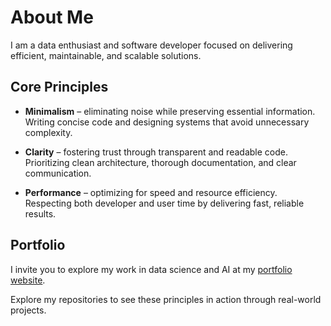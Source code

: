 # About Me

I am a data enthusiast and software developer focused on delivering efficient, maintainable, and scalable solutions.

## Core Principles

- **Minimalism** – eliminating noise while preserving essential information.  
  Writing concise code and designing systems that avoid unnecessary complexity.

- **Clarity** – fostering trust through transparent and readable code.  
  Prioritizing clean architecture, thorough documentation, and clear communication.

- **Performance** – optimizing for speed and resource efficiency.  
  Respecting both developer and user time by delivering fast, reliable results.

## Portfolio

I invite you to explore my work in data science and AI at my [portfolio website](https://krzysztofpiekarski.github.io/ds_ai_portfolio/).

Explore my repositories to see these principles in action through real-world projects.

